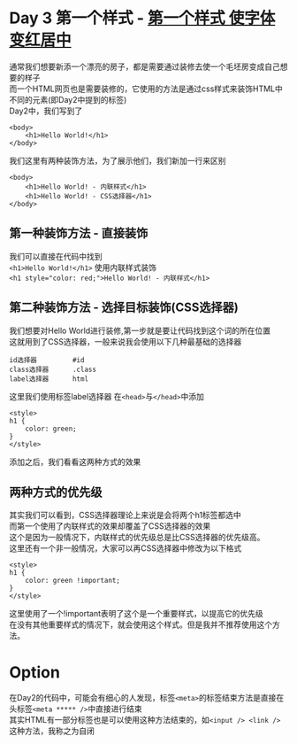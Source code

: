 # Day 3 第一个样式 - [第一个样式 使字体变红居中](/html/day3)  
通常我们想要新添一个漂亮的房子，都是需要通过装修去使一个毛坯房变成自己想要的样子  
而一个HTML网页也是需要装修的，它使用的方法是通过css样式来装饰HTML中不同的元素(即Day2中提到的标签)  
Day2中，我们写到了
```
<body>
    <h1>Hello World!</h1>
</body>
```
我们这里有两种装饰方法，为了展示他们，我们新加一行来区别
```
<body>
    <h1>Hello World! - 内联样式</h1>
    <h1>Hello World! - CSS选择器</h1>
</body>
```
## 第一种装饰方法 - 直接装饰
我们可以直接在代码中找到  
`<h1>Hello World!</h1>`
使用内联样式装饰  
`<h1 style="color: red;">Hello World! - 内联样式</h1>`
## 第二种装饰方法 - 选择目标装饰(CSS选择器)
我们想要对Hello World进行装修,第一步就是要让代码找到这个词的所在位置  
这就用到了CSS选择器，一般来说我会使用以下几种最基础的选择器
```
id选择器         #id
class选择器      .class
label选择器      html
```
这里我们使用标签label选择器
在`<head>`与`</head>`中添加
```
<style>
h1 {
    color: green;
}
</style>
```
添加之后，我们看看这两种方式的效果
## 两种方式的优先级
其实我们可以看到，CSS选择器理论上来说是会将两个h1标签都选中  
而第一个使用了内联样式的效果却覆盖了CSS选择器的效果  
这个是因为一般情况下，内联样式的优先级总是比CSS选择器的优先级高。  
这里还有一个非一般情况，大家可以再CSS选择器中修改为以下格式  
```
<style>
h1 {
    color: green !important;
}
</style>
```
这里使用了一个!important表明了这个是一个重要样式，以提高它的优先级  
在没有其他重要样式的情况下，就会使用这个样式。但是我并不推荐使用这个方法。

# Option
在Day2的代码中，可能会有细心的人发现，标签`<meta>`的标签结束方法是直接在头标签`<meta ***** />`中直接进行结束  
其实HTML有一部分标签也是可以使用这种方法结束的，如`<input /> <link /> `  
这种方法，我称之为自闭  
